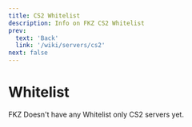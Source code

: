 ```yaml
---
title: CS2 Whitelist
description: Info on FKZ CS2 Whitelist
prev: 
  text: 'Back'
  link: '/wiki/servers/cs2'
next: false
---
```


# Whitelist

FKZ Doesn't have any Whitelist only CS2 servers yet.